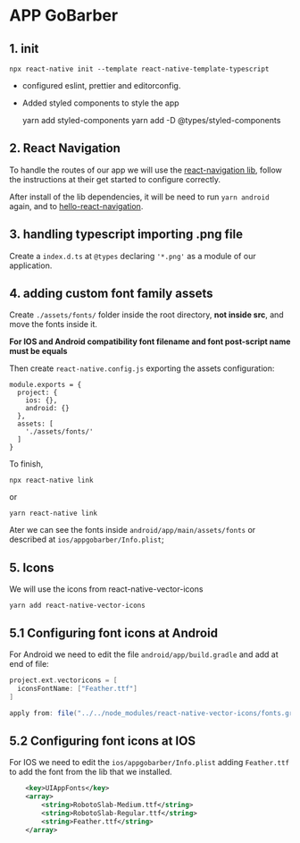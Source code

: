 # APP GoBarber

## 1. init

    npx react-native init --template react-native-template-typescript

- configured eslint, prettier and editorconfig.

- Added styled components to style the app

    yarn add styled-components
    yarn add -D @types/styled-components

## 2. React Navigation

To handle the routes of our app we will use the [react-navigation lib](https://reactnavigation.org/docs/getting-started), follow the instructions at their get started to configure correctly.

After install of the lib dependencies, it will be need to run `yarn android` again, and to [hello-react-navigation](https://reactnavigation.org/docs/hello-react-navigation).


## 3. handling typescript importing .png file

Create a `index.d.ts` at `@types` declaring `'*.png'` as a module of our application.

## 4. adding custom font family assets

Create `./assets/fonts/` folder inside the root directory, **not inside src**, and move the fonts inside it.

**For IOS and Android compatibility font filename and font post-script name must be equals**

Then create `react-native.config.js` exporting the assets configuration:
```JS
module.exports = {
  project: {
    ios: {},
    android: {}
  },
  assets: [
    './assets/fonts/'
  ]
}
```
To finish,

    npx react-native link

or

    yarn react-native link

Ater we can see the fonts inside `android/app/main/assets/fonts` or described at `ios/appgobarber/Info.plist`;


## 5. Icons

We will use the icons from react-native-vector-icons

    yarn add react-native-vector-icons

## 5.1 Configuring font icons at Android

For Android we need to edit the file `android/app/build.gradle` and add at end of file:

```Groovy
project.ext.vectoricons = [
  iconsFontName: ["Feather.ttf"]
]

apply from: file("../../node_modules/react-native-vector-icons/fonts.gradle")
```

## 5.2 Configuring font icons at IOS

For IOS we need to edit the `ios/appgobarber/Info.plist` adding `Feather.ttf` to add the font from the lib that we installed.

```XML
	<key>UIAppFonts</key>
	<array>
		<string>RobotoSlab-Medium.ttf</string>
		<string>RobotoSlab-Regular.ttf</string>
		<string>Feather.ttf</string>
	</array>
```

